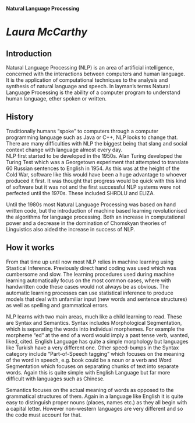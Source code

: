 __Natural Language Processing__

***Laura McCarthy***
===============================
## Introduction

Natural Language Processing (NLP) is an area of artificial intelligence, concerned with the interactions between computers and human language. It is the application of computational techniques to the analysis and synthesis of natural language and speech.  In layman’s terms Natural Language Processing is the ability of a computer program to understand human language, ether spoken or written. 

## History

Traditionally humans “spoke” to computers through a computer programming language such as Java or C++, NLP looks to change that. There are many difficulties with NLP the biggest being that slang and social context change with language almost every day.  
NLP first started to be developed in the 1950s. Alan Turing developed the Turing Test which was a Georgetown experiment that attempted to translate 60 Russian sentences to English in 1954. As this was at the height of the Cold War, software like this would have been a huge advantage to whoever produced it first. It was thought that progress would be quick with this kind of software but it was not and the first successful NLP systems were not perfected until the 1970s. These included SHRDLU and ELIZA.

Until the 1980s most Natural Language Processing was based on hand written code, but the introduction of machine based learning revolutionised the algorithms for language processing. Both an increase in computational power and a decrease in the domination of Chomskyan theories of Linguistics also aided the increase in success of NLP. 

## How it works

From that time up until now most NLP relies in machine learning using Stastical Inference. Previously direct hand coding was used which was cumbersome and slow. The learning procedures used during machine learning automatically focus on the most common cases, where with handwritten code these cases would not always be as obvious. The automatic learning processes can use statistical inference to produce models that deal with unfamiliar input (new words and sentence structures) as well as spelling and grammatical errors. 

NLP learns with two main areas, much like a child learning to read. These are Syntax and Semantics. Syntax includes Morphological Segmentation, which is separating the words into individual morphemes. For example the morpheme “ed” at the end of a word would imply a past tense verb, wanted, liked, cited. English Language has quite a simple morphology but languages like Turkish have a very different one.  Other speed-bumps in the Syntax category include “Part-of-Speech tagging” which focuses on the meaning of the word in speech, e.g. book could be a noun or a verb and Word Segmentation which focuses on separating chunks of text into separate words. Again this is quite simple with English Language but far more difficult with languages such as Chinese.

Semantics focuses on the actual meaning of words as opposed to the grammatical structures of them. Again in a language like English it is quite easy to distinguish proper nouns (places, names etc.) as they all begin with a capital letter. However non-western languages are very different and so the code must account for that. 
